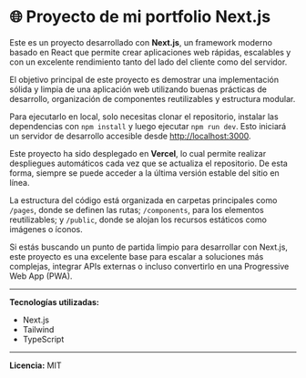 # 🌐 Proyecto de mi portfolio Next.js

Este es un proyecto desarrollado con **Next.js**, un framework moderno basado en React que permite crear aplicaciones web rápidas, escalables y con un excelente rendimiento tanto del lado del cliente como del servidor.

El objetivo principal de este proyecto es demostrar una implementación sólida y limpia de una aplicación web utilizando buenas prácticas de desarrollo, organización de componentes reutilizables y estructura modular.

Para ejecutarlo en local, solo necesitas clonar el repositorio, instalar las dependencias con `npm install` y luego ejecutar `npm run dev`. Esto iniciará un servidor de desarrollo accesible desde [http://localhost:3000](http://localhost:3000).

Este proyecto ha sido desplegado en **Vercel**, lo cual permite realizar despliegues automáticos cada vez que se actualiza el repositorio. De esta forma, siempre se puede acceder a la última versión estable del sitio en línea.

La estructura del código está organizada en carpetas principales como `/pages`, donde se definen las rutas; `/components`, para los elementos reutilizables; y `/public`, donde se alojan los recursos estáticos como imágenes o íconos.

Si estás buscando un punto de partida limpio para desarrollar con Next.js, este proyecto es una excelente base para escalar a soluciones más complejas, integrar APIs externas o incluso convertirlo en una Progressive Web App (PWA).

---

**Tecnologías utilizadas:**

- Next.js  
- Tailwind 
- TypeScript 

---

**Licencia:** MIT


